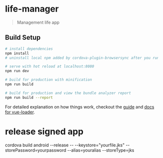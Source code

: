 # life-manager

> Management life app

## Build Setup

``` bash
# install dependencies
npm install
# uninstall local npm added by cordova-plugin-browsersync after you run npm install

# serve with hot reload at localhost:8080
npm run dev

# build for production with minification
npm run build

# build for production and view the bundle analyzer report
npm run build --report
```

For detailed explanation on how things work, checkout the [guide](http://vuejs-templates.github.io/webpack/) and [docs for vue-loader](http://vuejs.github.io/vue-loader).


# release signed app
cordova build android --release -- --keystore="yourfile.jks" --storePassword=yourpassword --alias=youralias --storeType=jks


